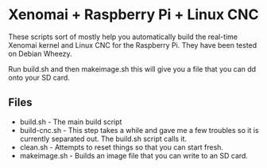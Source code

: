 # Xenomai + Raspberry Pi + Linux CNC

These scripts sort of mostly help you automatically build the real-time Xenomai kernel and Linux CNC for the Raspberry Pi. They have been tested on Debian Wheezy.

Run build.sh and then makeimage.sh this will give you a file that you can dd onto your SD card.

## Files

* build.sh - The main build script
* build-cnc.sh - This step takes a while and gave me a few troubles so it is currently separated out. The build.sh script calls it.
* clean.sh - Attempts to reset things so that you can start fresh.
* makeimage.sh - Builds an image file that you can write to an SD card.
